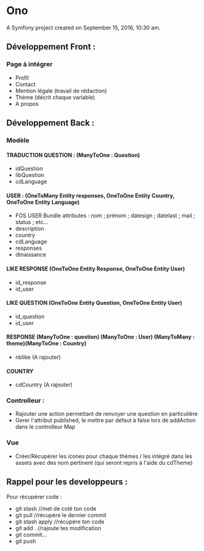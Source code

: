 Ono
===

A Symfony project created on September 15, 2016, 10:30 am.



## Développement Front :

### Page à intégrer
- Profil
- Contact
- Mention légale (travail de rédaction)
- Thème (décrit chaque variable)
- A propos


## Développement Back :

### Modèle

#### TRADUCTION QUESTION : (ManyToOne : Question)
- idQuestion
- libQuestion
- cdLanguage

#### USER : (OneToMany Entity responses, OneToOne Entity Country, OneToOne Entity Language)
- FOS USER Bundle attributes : nom ; prénom ; datesign ; datelast ; mail ; status ; etc...
- description
- country
- cdLanguage
- responses
- dtnaissance

#### LIKE RESPONSE (OneToOne Entity Response, OneToOne Entity User)
- id_response
- id_user

#### LIKE QUESTION  (OneToOne Entity Question, OneToOne Entity User)
- id_question
- id_user

#### RESPONSE (ManyToOne : question) (ManyToOne : User) (ManyToMany : theme)(ManyToOne : Country)
- nblike (A rajouter)

#### COUNTRY
- cdCountry (A rajouter)

### Controlleur :

- Rajouter une action permettant de renvoyer une question en particulière
- Gerer l'attribut published, le mettre par défaut à false lors de addAction dans le controlleur Map

### Vue

- Créer/Récupérer les icones pour chaque thèmes / les intégré dans les assets avec des nom pertinent (qui seront repris à l'aide du cdTheme)

## Rappel pour les developpeurs :

Pour récupérer code :
- git stash //met de coté ton code
- git pull //récupère le dernier commit
- git stash apply //récupère ton code
- git add . //rajoute tes modification
- git commit…
- git push
